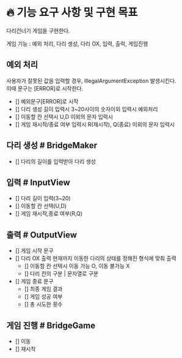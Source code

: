 # 🔥 기능 요구 사항 및 구현 목표
다리건너기 게임을 구현한다.

게임 기능 : 예외 처리, 다리 생성, 다리 OX, 입력, 출력, 게임진행

## 예외 처리
사용자가 잘못된 값을 입력할 경우, IllegalArgumentException 발생시킨다.  
이때 문구는 [ERROR]로 시작한다.

- [] 예외문구[ERROR]로 시작
- [] 다리 생성 길이 입력시 3~20사이의 숫자이외 입력시 예외처리
- [] 이동할 칸 선택시 U,D 이외의 문자 입력시
- [] 게임 재시작/종료 여부 입력시 R(재시작), Q(종료) 이외의 문자 입력시

## 다리 생성 # BridgeMaker

- [] 다리의 길이를 입력받아 다리 생성

## 입력 # InputView

- [] 다리 길이 입력(3~20)
- [] 이동할 칸 선택(U,D)
- [] 게임 재시작,종료 여부(R,Q)

## 출력 # OutputView

- [] 게임 시작 문구
- [] 다리 OX 출력
현재까지 이동한 다리의 상태를 정해진 형식에 맞춰 출력
  - [] 이동할 칸 선택시 이동 가능 O, 이동 불가능 X
  - [] 다리 칸의 구분 | 문자열로 구분
- [] 게임 종료 문구
    - [] 최종 게임 결과
    - [] 게임 성공 여부
    - [] 총 시도한 횟수

## 게임 진행 # BridgeGame

- [] 이동
- [] 재시작